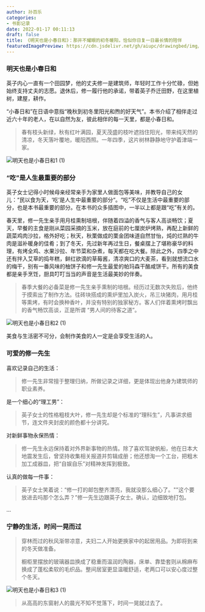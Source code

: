 ```yaml
---
author: 孙百乐
categories:
- 书影记录
date: 2022-01-17 00:11:13
draft: false
title: 《明天也是小春日和》：那并不耀眼的初冬暖阳，恰似你日复一日最长情的陪伴
featuredImagePreview: https://cdn.jsdelivr.net/gh/aiupc/drawingbed/img/%E6%98%8E%E5%A4%A9%E4%B9%9F%E6%98%AF%E5%B0%8F%E6%98%A5%E6%97%A5%E5%92%8C1%20(1)%E6%97%8B%E8%BD%AC.jpg
---
```


### 明天也是小春日和

英子内心一直有一个田园梦，他的丈夫修一是建筑师，年轻时工作十分忙碌，但她始终支持丈夫的志愿。退休后，修一履行他的承诺，带着英子乔迁田野，在这里植树，建屋，耕作。

“小春日和”在日语中意指“晚秋到初冬里阳光和煦的好天气”。本书介绍了相伴走过近六十年的老人，在以自然为友，彼此相伴的每一天里，都是小春日和。

> 春有枝头新绿，秋有红叶满园，夏天茂盛的枝叶遮挡住阳光，带来纯天然的清凉，冬天落叶覆地，暖阳西照。一年四季，这片树林静静地守护着津端一家。

![明天也是小春日和1 (1)](https://cdn.jsdelivr.net/gh/aiupc/drawingbed/img/%E6%98%8E%E5%A4%A9%E4%B9%9F%E6%98%AF%E5%B0%8F%E6%98%A5%E6%97%A5%E5%92%8C1%20(1)%E6%97%8B%E8%BD%AC.jpg)

### “吃”是人生最重要的部分

英子女士记得小时候母亲经常亲手为家里人做面包等美味，并教导自己的女儿：“民以食为天，‘吃‘是人生中最重要的部分“。“吃”不仅是生活中最重要的部分，也是本书最重要的部分。在本书的众多插图中，一半以上都是跟“吃”有关的。

春天里，修一先生亲手用月桂熏制培根，伴随着四溢的香气与客人高谈畅饮；夏天，早餐的主食是刚从菜园采摘的玉米，放在庭前的七厘炭炉烤熟，再配上新鲜的蔬菜鸡肉沙拉，格外好吃；秋天，秋栗做成的栗金团味道自然甘怡，炖的烂熟的牛肉是滋补暖身的佳肴；到了冬天，先过新年再过生日，餐桌摆上了堪称豪华的料理，有烤全鸡、水果沙拉、年节菜和杂煮，每天都在吃大餐。除此之外，四季之中还有拌入艾草的捣年糕，鲜红欲滴的草莓酱，清凉爽口的大麦茶，看到就想流口水的梅干，别有一番风味的柚饼子和修一先生最爱的帕玛森干酪咸饼干。所有的美食都是亲手烹饪，厨具叮叮当当的声音是生活最美妙的伴奏。

> 春季大餐的必备菜是修一先生亲手熏制的培根。经历过无数次失败后，他终于摸索出了制作方法。往砖块搭成的熏炉里加入炭火，吊三块猪肉，用月桂等熏烤，有时会换种香叶，并没有特别的独家秘方。客人们伴着熏烤时飘出的香气畅饮高谈，正是所谓 “男人间的待客之道”。

![明天也是小春日和2 (1)](https://cdn.jsdelivr.net/gh/aiupc/drawingbed/img/%E6%98%8E%E5%A4%A9%E4%B9%9F%E6%98%AF%E5%B0%8F%E6%98%A5%E6%97%A5%E5%92%8C2%20(1).jpg)

美食与生活密不可分，会制作美食的人一定是会享受生活的人。

### 可爱的修一先生

喜欢记录自己的生活：

> 修一先生非常擅于整理归纳，所做记录之详细，更是体现出他身为建筑师的职业素养。

是一个细心的“理工男”：

> 英子女士的性格粗枝大叶，修一先生却是个标准的“理科生”，凡事讲求细节，连文件夹封皮的颜色都十分讲究。

对新鲜事物永保热情：

> 修一先生永远保持着对外界新事物的热情。除了喜欢驾驶帆船，他在日本大地震发生后，曾坚持收集相关报道并剪辑成册；他还想淘一个工台，把粗木加工成器皿，把“自娱自乐”对精神发挥到极致。

认真的做每一件事：

> 英子女士笑着说：“修一打的邮包整齐漂亮，我就没那么细心了。""这个要放进去吗那个怎么弄？”修一先生边跟英子女士。确认，边细致地打包。

...

### 宁静的生活，时间一晃而过

> 穿林而过的秋风渐带凉意，夫妇二人开始更换家中的起居用品。为即将到来的冬天做准备。
> 
> 橱柜里摆放的玻璃器皿换成了稳重而温润的陶器，床单、靠垫套则从棉麻布换成了蓬松柔软的毛织品。整间居室更显温暖舒适，老两口可以安心度过整个冬天。

![明天也是小春日和3 (1)](https://cdn.jsdelivr.net/gh/aiupc/drawingbed/img/%E6%98%8E%E5%A4%A9%E4%B9%9F%E6%98%AF%E5%B0%8F%E6%98%A5%E6%97%A5%E5%92%8C3%20(1).jpg)

> 从高高的东窗射人的晨光不知不觉落下，时间一晃就过去了。